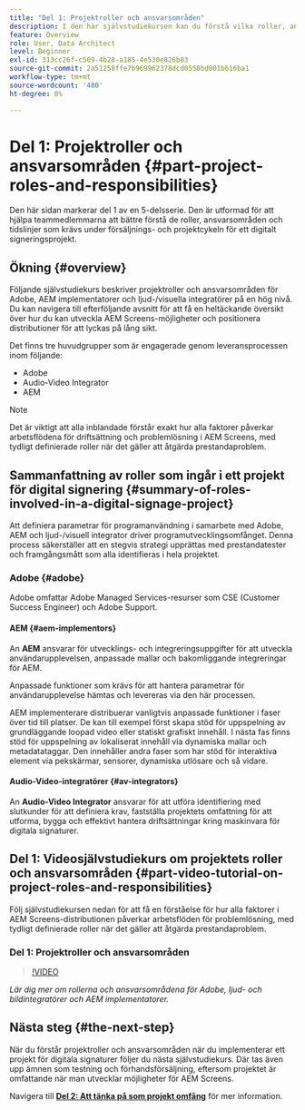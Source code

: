 ```yaml
---
title: "Del 1: Projektroller och ansvarsområden"
description: I den här självstudiekursen kan du förstå vilka roller, ansvarsområden och tidslinjer som krävs under försäljnings- och projektlivscykeln för ett digitalt signeringsprojekt.
feature: Overview
role: User, Data Architect
level: Beginner
exl-id: 313cc26f-c509-4b28-a185-4e530e826b83
source-git-commit: 2a51258ffe7b969962378dcd0558bd001b616ba1
workflow-type: tm+mt
source-wordcount: '480'
ht-degree: 0%

---
```


# Del 1: Projektroller och ansvarsområden {#part-project-roles-and-responsibilities}

Den här sidan markerar del 1 av en 5-delsserie. Den är utformad för att hjälpa teammedlemmarna att bättre förstå de roller, ansvarsområden och tidslinjer som krävs under försäljnings- och projektcykeln för ett digitalt signeringsprojekt.

## Ökning {#overview}

Följande självstudiekurs beskriver projektroller och ansvarsområden för Adobe, AEM implementatorer och ljud-/visuella integratörer på en hög nivå. Du kan navigera till efterföljande avsnitt för att få en heltäckande översikt över hur du kan utveckla AEM Screens-möjligheter och positionera distributioner för att lyckas på lång sikt.

Det finns tre huvudgrupper som är engagerade genom leveransprocessen inom följande:

* Adobe
* Audio-Video Integrator
* AEM

>[!NOTE]
>
>Det är viktigt att alla inblandade förstår exakt hur alla faktorer påverkar arbetsflödena för driftsättning och problemlösning i AEM Screens, med tydligt definierade roller när det gäller att åtgärda prestandaproblem.

## Sammanfattning av roller som ingår i ett projekt för digital signering {#summary-of-roles-involved-in-a-digital-signage-project}

Att definiera parametrar för programanvändning i samarbete med Adobe, AEM och ljud-/visuell integrator driver programutvecklingsomfånget. Denna process säkerställer att en stegvis strategi upprättas med prestandatester och framgångsmått som alla identifieras i hela projektet.

### Adobe {#adobe}

Adobe omfattar Adobe Managed Services-resurser som CSE (Customer Success Engineer) och Adobe Support.

#### AEM {#aem-implementors}

An **AEM** ansvarar för utvecklings- och integreringsuppgifter för att utveckla användarupplevelsen, anpassade mallar och bakomliggande integreringar för AEM.

Anpassade funktioner som krävs för att hantera parametrar för användarupplevelse hämtas och levereras via den här processen.

AEM implementerare distribuerar vanligtvis anpassade funktioner i faser över tid till platser. De kan till exempel först skapa stöd för uppspelning av grundläggande loopad video eller statiskt grafiskt innehåll. I nästa fas finns stöd för uppspelning av lokaliserat innehåll via dynamiska mallar och metadatataggar. Den innehåller andra faser som har stöd för interaktiva element via pekskärmar, sensorer, dynamiska utlösare och så vidare.

#### Audio-Video-integratörer {#av-integrators}

An **Audio-Video Integrator** ansvarar för att utföra identifiering med slutkunder för att definiera krav, fastställa projektets omfattning för att utforma, bygga och effektivt hantera driftsättningar kring maskinvara för digitala signaturer.

## Del 1: Videosjälvstudiekurs om projektets roller och ansvarsområden {#part-video-tutorial-on-project-roles-and-responsibilities}

Följ självstudiekursen nedan för att få en förståelse för hur alla faktorer i AEM Screens-distributionen påverkar arbetsflöden för problemlösning, med tydligt definierade roller när det gäller att åtgärda prestandaproblem.

### Del 1: Projektroller och ansvarsområden

>[!VIDEO](https://video.tv.adobe.com/v/28375)

*Lär dig mer om rollerna och ansvarsområdena för Adobe, ljud- och bildintegratörer och AEM implementatorer.*

## Nästa steg {#the-next-step}

När du förstår projektroller och ansvarsområden när du implementerar ett projekt för digitala signaturer följer du nästa självstudiekurs. Där tas även upp ämnen som testning och förhandsförsäljning, eftersom projektet är omfattande när man utvecklar möjligheter för AEM Screens.

Navigera till **[Del 2: Att tänka på som projekt omfång](project-considerations.md)** för mer information.
